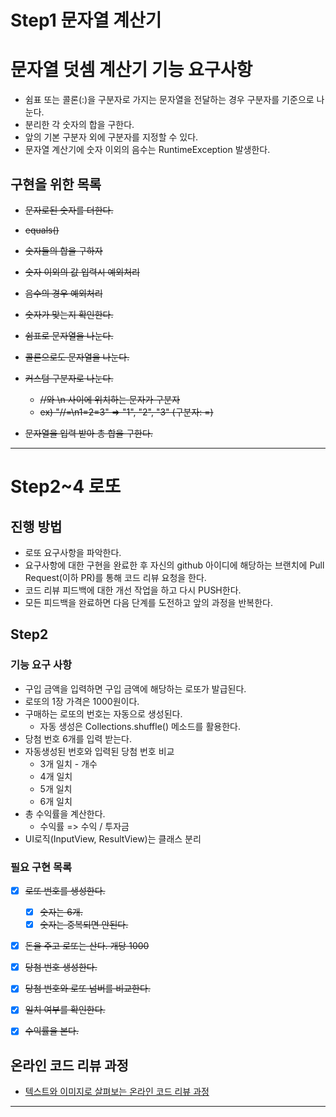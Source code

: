 # Step1 문자열 계산기

# 문자열 덧셈 계산기 기능 요구사항
* 쉼표 또는 콜론(:)을 구분자로 가지는 문자열을 전달하는 경우 구분자를 기준으로 나눈다.
* 분리한 각 숫자의 합을 구한다. 
* 앞의 기본 구분자 외에 구분자를 지정할 수 있다. 
* 문자열 계산기에 숫자 이외의 음수는 RuntimeException 발생한다. 



## 구현을 위한 목록
* ~~문자로된 숫자를 더한다.~~
* ~~equals()~~
* ~~숫자들의 합을 구하자~~
* ~~숫자 이외의 값 입력시 예외처리~~
* ~~음수의 경우 예외처리~~
* ~~숫자가 맞는지 확인한다.~~

* ~~쉼표로 문자열을 나눈다.~~
* ~~콜론으로도 문자열을 나눈다.~~
* ~~커스텀 구분자로 나눈다.~~
    * ~~//와 \n 사이에 위치하는 문자가 구분자~~
    * ~~ex) "//=\n1=2=3" => "1", "2", "3"  (구분자: =)~~
* ~~문자열을 입력 받아 총 합을 구한다.~~ 

---

# Step2~4 로또
## 진행 방법
* 로또 요구사항을 파악한다.
* 요구사항에 대한 구현을 완료한 후 자신의 github 아이디에 해당하는 브랜치에 Pull Request(이하 PR)를 통해 코드 리뷰 요청을 한다.
* 코드 리뷰 피드백에 대한 개선 작업을 하고 다시 PUSH한다.
* 모든 피드백을 완료하면 다음 단계를 도전하고 앞의 과정을 반복한다.


## Step2
### 기능 요구 사항
* 구입 금액을 입력하면 구입 금액에 해당하는 로또가 발급된다. 
* 로또의 1장 가격은 1000원이다.
* 구매하는 로또의 번호는 자동으로 생성된다. 
    * 자동 생성은 Collections.shuffle() 메소드를 활용한다.
* 당첨 번호 6개를 입력 받는다.
* 자동생성된 번호와 입력된 당첨 번호 비교
    * 3개 일치 - 개수
    * 4개 일치
    * 5개 일치
    * 6개 일치 
 * 총 수익률을 계산한다. 
    * 수익률 => 수익 / 투자금
* UI로직(InputView, ResultView)는 클래스 분리

### 필요 구현 목록
- [x] ~~로또 번호를 생성한다.~~
    - [x] ~~숫자는 6개.~~
    - [x] ~~숫자는 중복되면 안된다.~~
- [x] ~~돈을 주고 로또는 산다. 개당 1000~~
- [x] ~~당첨 번호 생성한다.~~
- [x] ~~당첨 번호와 로또 넘버를 비교한다.~~
- [x] ~~일치 여부를 확인한다.~~
- [x] ~~수익률을 본다.~~


## 온라인 코드 리뷰 과정
* [텍스트와 이미지로 살펴보는 온라인 코드 리뷰 과정](https://github.com/next-step/nextstep-docs/tree/master/codereview)

---



 

 
